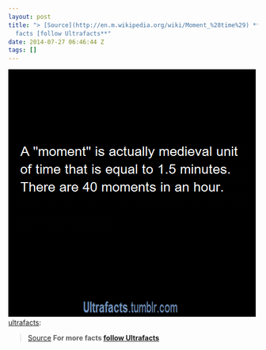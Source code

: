 ```yaml
---
layout: post
title: "> [Source](http://en.m.wikipedia.org/wiki/Moment_%28time%29) **For more
  facts [follow Ultrafacts**"
date: 2014-07-27 06:46:44 Z
tags: []
---
```

![](/media/2014/07/92992363768.png)
[ultrafacts](http://ultrafactsblog.com/post/92635832724/source-for-more-facts-follow-ultrafacts):

> [Source](http://en.m.wikipedia.org/wiki/Moment_%28time%29) **For more facts [follow Ultrafacts](http://ultrafacts.tumblr.com/)**
